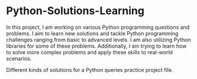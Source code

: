 
# Python-Solutions-Learning



In this project, I am working on various Python programming questions and problems. I aim to learn new solutions and tackle Python programming challenges ranging from basic to advanced levels. I am also utilizing Python libraries for some of these problems. Additionally, I am trying to learn how to solve more complex problems and apply these skills to real-world scenarios.
 
















 Different kinds of solutions for a Python queries practice project file.
